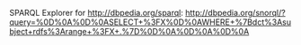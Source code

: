 SPARQL Explorer for http://dbpedia.org/sparql:
http://dbpedia.org/snorql/?query=%0D%0A%0D%0ASELECT+%3FX%0D%0AWHERE+%7Bdct%3Asubject+rdfs%3Arange+%3FX+.%7D%0D%0A%0D%0A%0D%0A





